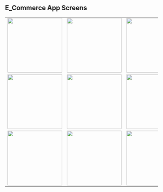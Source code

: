 ## E_Commerce App Screens

<table align="center">
  <tr>
    <td><img src="https://github.com/user-attachments/assets/8da57f1f-a270-43b8-8160-80ad5e37b277" width="180"></td>
    <td><img src="https://github.com/user-attachments/assets/717a2ea6-4781-47c1-9028-253d8df9ab7f" width="180"></td>
    <td><img src="https://github.com/user-attachments/assets/8c721eb6-1382-4fe2-a3d6-df646e75e76c" width="180"></td>
    <td><img src="https://github.com/user-attachments/assets/257cd074-e76e-4f81-b9cc-c69474d77124" width="180"></td>
  </tr>
  <tr>
    <td><img src="https://github.com/user-attachments/assets/0ec10e9c-7dfc-402b-8aca-7207d325394e" width="180"></td>
    <td><img src="https://github.com/user-attachments/assets/a1859b7c-5259-4d32-8d12-70212e0e1cf7" width="180"></td>
    <td><img src="https://github.com/user-attachments/assets/78ddab08-7f50-475a-9051-59ac1d98d6a0" width="180"></td>
    <td><img src="https://github.com/user-attachments/assets/d6353f21-6463-4fdb-bad2-79e8e2875791" width="180"></td>
  </tr>
  <tr>
    <td><img src="https://github.com/user-attachments/assets/9d0b3203-5a14-4102-b9e5-0079b9de79ff" width="180"></td>
    <td><img src="https://github.com/user-attachments/assets/ce3a8b9c-8280-483a-86a0-b5618d150e8d" width="180"></td>
    <td><img src="https://github.com/user-attachments/assets/3e735a53-bb77-41be-80f9-7e362deb788f" width="180"></td>
    <td><img src="https://github.com/user-attachments/assets/0576d478-a2f2-4e7d-984f-0a6afa3b6cc7" width="180"></td>
  </tr>
  <!-- You can keep adding more rows of 4 images each -->
</table>
